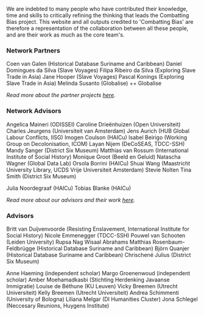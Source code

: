 We are indebted to many people who have contributed their knowledge, time and skills to critically refining the thinking that leads the Combatting Bias project. This website and all outputs credited to 'Combatting Bias' are therefore a representation of the collaboration between all these people, and are their work as much as the core team's. 

### Network Partners

Coen van Galen (Historical Database Suriname and Caribbean)
Daniel Domingues da Silva (Slave Voyages)
Filipa Ribeiro da Silva (Exploring Slave Trade in Asia)
Jane Hooper (Slave Voyages)
Pascal Konings (Exploring Slave Trade in Asia)
Melinda Susanto (Globalise)
++ Globalise

*Read more about the partner projects [here](/team/partnerprojects).*


### Network Advisors

Angelica Maineri (ODISSEI)
Caroline Drieënhuizen (Open Universiteit)
Charles Jeurgens (Universiteit van Amsterdam)
Jens Aurich (HUB Global Labour Conflicts, IISG)
Imogen Coulson (HAICu)
Isabel Beirigo (Working Group on Decolonisation, ICOM)
Layan Nijem (DeCoSEAS, TDCC-SSH)
Mandy Sanger (District Six Museum)
Matthias van Rossum (International Institute of Social History)
Monique Groot (Beeld en Geluid)
Natascha Wagner (Global Data Lab)
Orsola Borrini (HAICu)
Shuai Wang (Maastricht University Library, UCDS Vrije Universiteit Amsterdam)
Stevie Nolten
Tina Smith (District Six Museum)

<!-- did they come to workshops? -->
Julia Noordegraaf (HAICu)
Tobias Blanke (HAICu)

*Read more about our advisors and their work [here](/team/advisors).*

<!-- people not in our formal network: but some have contributed more than others: -->

### Advisors

Britt van Duijvenvoorde (Resisting Enslavement, International Institute for Social History)
Nicole Emmenegger (TDCC-SSH)
Pouwel van Schooten (Leiden University)
Rupsa Nag
Wisaal Abrahams
Matthias Rosenbaum-Feldbrügge (Historical Database Suriname and Caribbean)
Björn Quanjer (Historical Database Suriname and Caribbean)
Chrischené Julius (District Six Museum)

Anne Haeming (independent scholar)
Margo Groenenwoud (independent scholar)
Amber Moehamadkasbi (Stichting Herdenking Javaanse Immigratie)
Louise de Béthune (KU Leuven)
Vicky Breemen (Utrecht Universiteit)
Kelly Breemen (Utrecht Universiteit)
Andrea Schimmenti (University of Bologna)
Liliana Melgar (DI Humanities Cluster)
Jona Schlegel (Neccesary Reunions, Huygens Institute)


